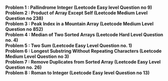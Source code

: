 <b>Problem 1 : Pallindrome Integer (Leetcode Easy level Question no 9)</b><br>
<b>Problem 2 : Product of Array Except Self (Leetcode  Medium Level Question no 238)</b><br>
<b>Problem 3 : Peak Index in a Mountain Array (Leetcode Medium Level Question no 852)</b><br>
<b>Problem 4 : Median of Two Sorted Arrays (Leetcode Hard Level Question no. 4)</b><br>
<b>Problem 5 : Two Sum (Leetcode Easy Level Question no. 1)</b><br>
<b>Problem 6 : Longest Substring Without Repeating Characters (Leetcode Medium Level Question no 3)</b><br>
<b>Problem 7 : Remove Duplicates from Sorted Array (Leetcode Easy Level Question no. 26)</b><br>
<b>Problem 8 : Roman to Integer (Leetcode Easy level Question no 13)</b><br>
